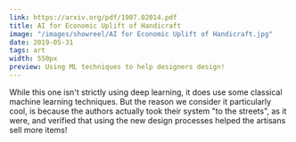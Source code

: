 ```yaml
---
link: https://arxiv.org/pdf/1907.02014.pdf
title: AI for Economic Uplift of Handicraft
image: "/images/showreel/AI for Economic Uplift of Handicraft.jpg"
date: 2019-05-31
tags: art
width: 550px
preview: Using ML techniques to help designers design!
---
```


While this one isn't strictly using deep learning, it does use some classical
machine learning techniques. But the reason we consider it particularly cool,
is because the authors actually took their system "to the streets", as
it were, and verified that using the new design processes helped the artisans
sell more items!

